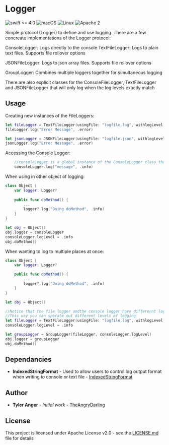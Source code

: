 # Logger
![swift >= 4.0](https://img.shields.io/badge/swift-%3E%3D4.0-brightgreen.svg)
![macOS](https://img.shields.io/badge/os-macOS-green.svg?style=flat)
![Linux](https://img.shields.io/badge/os-linux-green.svg?style=flat)
![Apache 2](https://img.shields.io/badge/license-Apache2-blue.svg?style=flat)

Simple protocol (Logger) to define and use logging.
There are a few concreate implementations of the Logger protocol: 

ConsoleLogger: Logs directly to the console 
TextFileLogger: Logs to plain text files.  Supports file rollover options

JSONFileLogger: Logs to json array files.  Supports file rollover options

GroupLogger: Combines multiple loggers together for simultaneous logging

There are also explicit classes for the ConsoleFileLogger, TextFileLogger and JSONFileLogger that will only log when the log levels exactly match

## Usage
Creating new instances of the FileLoggers:
```Swift
let fileLogger = TextFileLogger(usingFile: "logfile.log", withlogLevel: .info)
fileLogger.log("Error Message", .error)

let jsonLogger = JSONFileLogger(usingFile: "logfile.json", withlogLevel: .info)
jsonLogger.log("Error Message", .error)
```
Accessing the Console Logger: 
```Swift
    //consoleLogger is a global instance of the ConsoleLogger class that is already initialized.
    consoleLogger.log("message", .info)
```

When using in other object of logging:
```Swift
class Object {
    var logger: Logger?
    
    public func doMethod() {
        ...
        logger?.log("Doing doMethod", .info)
    }
}

let obj = Object()
obj.logger = consoleLogger
consoleLogger.logLevel = .info
obj.doMethod()
```

When wanting to log to multiple places at once:
```Swift
class Object {
    var logger: Logger?

    public func doMethod() {
        ...
        logger?.log("Doing doMethod", .info)
    }
}

let obj = Object()

//Notice that the file logger andthe console logger have differennt log levels...
//This way you can sperate out different levels of logging
let fileLogger = TextFileLogger(usingFile: "logfile.log", withlogLevel: .error)
consoleLogger.logLevel = .info

let groupLogger = GroupLogger(fileLogger, consoleLogger.logLevel)
obj.logger = groupLogger
obj.doMethod()
```

## Dependancies
* **IndexedStringFormat** - Used to allow users to control log output format when writing to console or text file  - [IndexedStringFormat](https://github.com/TheAngryDarling/SwiftIndexedStringFormat)


## Author

* **Tyler Anger** - *Initial work* - [TheAngryDarling](https://github.com/TheAngryDarling)


## License

This project is licensed under Apache License v2.0 - see the [LICENSE.md](LICENSE.md) file for details
